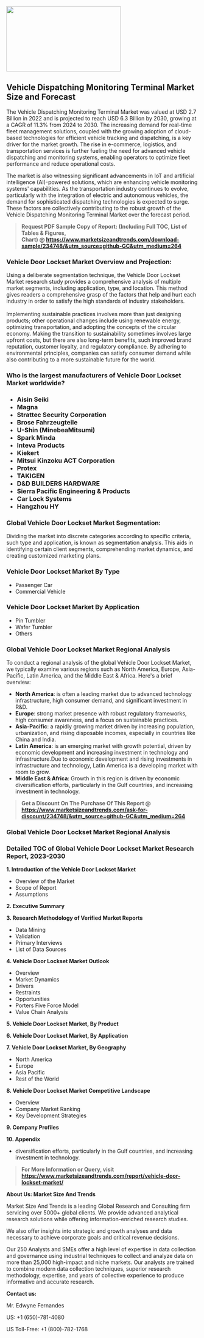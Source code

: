 <p><img class="alignnone size-medium wp-image-20088" src="https://ffe5etoiles.com/wp-content/uploads/2024/12/MST1-300x171.png" alt="" width="300" height="171" /></p><h2>Vehicle Dispatching Monitoring Terminal Market Size and Forecast</h2><p>The Vehicle Dispatching Monitoring Terminal Market was valued at USD 2.7 Billion in 2022 and is projected to reach USD 6.3 Billion by 2030, growing at a CAGR of 11.3% from 2024 to 2030. The increasing demand for real-time fleet management solutions, coupled with the growing adoption of cloud-based technologies for efficient vehicle tracking and dispatching, is a key driver for the market growth. The rise in e-commerce, logistics, and transportation services is further fueling the need for advanced vehicle dispatching and monitoring systems, enabling operators to optimize fleet performance and reduce operational costs.</p><p>The market is also witnessing significant advancements in IoT and artificial intelligence (AI)-powered solutions, which are enhancing vehicle monitoring systems' capabilities. As the transportation industry continues to evolve, particularly with the integration of electric and autonomous vehicles, the demand for sophisticated dispatching technologies is expected to surge. These factors are collectively contributing to the robust growth of the Vehicle Dispatching Monitoring Terminal Market over the forecast period.</p></p><blockquote id="" class=""><strong>Request PDF Sample Copy of Report: (Including Full TOC, List of Tables &amp; Figures, Chart)&nbsp;@&nbsp;<strong><a href="https://www.marketsizeandtrends.com/download-sample/234748/&utm_source=github-GC&utm_medium=264" target="_blank">https://www.marketsizeandtrends.com/download-sample/234748/&utm_source=github-GC&utm_medium=264</a></strong></strong></blockquote><h3 id="" class="">Vehicle Door Lockset Market&nbsp;Overview and Projection:</h3><p id="" class="">Using a deliberate segmentation technique, the Vehicle Door Lockset Market research study provides a comprehensive analysis of multiple market segments, including application, type, and location. This method gives readers a comprehensive grasp of the factors that help and hurt each industry in order to satisfy the high standards of industry stakeholders. <br /> <br />Implementing sustainable practices involves more than just designing products; other operational changes include using renewable energy, optimizing transportation, and adopting the concepts of the circular economy. Making the transition to sustainability sometimes involves large upfront costs, but there are also long-term benefits, such improved brand reputation, customer loyalty, and regulatory compliance. By adhering to environmental principles, companies can satisfy consumer demand while also contributing to a more sustainable future for the world.</p><h3 id="" class="">Who is the largest manufacturers of&nbsp;Vehicle Door Lockset Market worldwide?</h3><h3 class=""><p><ul><li>Aisin Seiki </li><li> Magna </li><li> Strattec Security Corporation </li><li> Brose Fahrzeugteile </li><li> U-Shin (MinebeaMitsumi) </li><li> Spark Minda </li><li> Inteva Products </li><li> Kiekert </li><li> Mitsui Kinzoku ACT Corporation </li><li> Protex </li><li> TAKIGEN </li><li> D&D BUILDERS HARDWARE </li><li> Sierra Pacific Engineering & Products </li><li> Car Lock Systems </li><li> Hangzhou HY</li></ul></p></h3><h3 id="" class="">Global&nbsp;Vehicle Door Lockset Market Segmentation:</h3><p id="" class="">Dividing the market into discrete categories according to specific criteria, such type and application, is known as segmentation analysis. This aids in identifying certain client segments, comprehending market dynamics, and creating customized marketing plans.</p><h3 id="" class="">Vehicle Door Lockset Market&nbsp;By Type</h3><p><p><ul><li>Passenger Car</li><li> Commercial Vehicle</p></li></ul></p></p><h3 id="" class="">Vehicle Door Lockset Market&nbsp;By Application</h3><p class=""><p><ul><li>Pin Tumbler</li><li> Wafer Tumbler</li><li> Others</li></ul></p></p><h3 id="" class="">Global Vehicle Door Lockset Market Regional Analysis</h3><p id="" class="">To conduct a regional analysis of the global Vehicle Door Lockset Market, we typically examine various regions such as North America, Europe, Asia-Pacific, Latin America, and the Middle East &amp; Africa. Here's a brief overview:</p><ul><li><strong>North America</strong>: is often a leading market due to advanced technology infrastructure, high consumer demand, and significant investment in R&amp;D.</li><li><strong>Europe</strong>: strong market presence with robust regulatory frameworks, high consumer awareness, and a focus on sustainable practices.</li><li><strong>Asia-Pacific</strong>: a rapidly growing market driven by increasing population, urbanization, and rising disposable incomes, especially in countries like China and India.</li><li><strong>Latin America</strong>: is an emerging market with growth potential, driven by economic development and increasing investment in technology and infrastructure.Due to economic development and rising investments in infrastructure and technology, Latin America is a developing market with room to grow.</li><li><strong>Middle East &amp; Africa</strong>: Growth in this region is driven by economic diversification efforts, particularly in the Gulf countries, and increasing investment in technology.</li></ul><blockquote id="" class=""><strong>Get a Discount On The Purchase Of This Report @ <strong><a href="https://www.marketsizeandtrends.com/ask-for-discount/234748/&utm_source=github-GC&utm_medium=264" target="_blank">https://www.marketsizeandtrends.com/ask-for-discount/234748/&utm_source=github-GC&utm_medium=264</a></strong></strong></blockquote><h3 id="" class="">Global Vehicle Door Lockset Market Regional Analysis</h3><h3 id="" class="">Detailed TOC of Global Vehicle Door Lockset Market Research Report, 2023-2030</h3><p id="" class=""><strong>1. Introduction of the Vehicle Door Lockset Market</strong></p><ul><li>Overview of the Market</li><li>Scope of Report</li><li>Assumptions</li></ul><p id="" class=""><strong>2. Executive Summary</strong></p><p id="" class=""><strong>3. Research Methodology of Verified Market Reports</strong></p><ul><li>Data Mining</li><li>Validation</li><li>Primary Interviews</li><li>List of Data Sources</li></ul><p id="" class=""><strong>4. Vehicle Door Lockset Market Outlook</strong></p><ul><li>Overview</li><li>Market Dynamics</li><li>Drivers</li><li>Restraints</li><li>Opportunities</li><li>Porters Five Force Model</li><li>Value Chain Analysis</li></ul><p id="" class=""><strong>5. Vehicle Door Lockset Market, By Product</strong></p><p id="" class=""><strong>6. Vehicle Door Lockset Market, By Application</strong></p><p id="" class=""><strong>7. Vehicle Door Lockset Market, By Geography</strong></p><ul><li>North America</li><li>Europe</li><li>Asia Pacific</li><li>Rest of the World</li></ul><p id="" class=""><strong>8. Vehicle Door Lockset Market Competitive Landscape</strong></p><ul><li>Overview</li><li>Company Market Ranking</li><li>Key Development Strategies</li></ul><p id="" class=""><strong>9. Company Profiles</strong></p><p id="" class=""><strong>10. Appendix</strong></p><ul><li>diversification efforts, particularly in the Gulf countries, and increasing investment in technology.</li></ul><blockquote id="" class=""><strong>For More Information or Query, visit <strong><strong><a href="https://www.marketsizeandtrends.com/report/vehicle-door-lockset-market/" target="_blank">https://www.marketsizeandtrends.com/report/vehicle-door-lockset-market/</a></strong></strong></strong></blockquote><p id="" class=""><strong>About Us: Market Size And Trends</strong></p><p id="" class="">Market Size And Trends is a leading Global Research and Consulting firm servicing over 5000+ global clients. We provide advanced analytical research solutions while offering information-enriched research studies.</p><p id="" class="">We also offer insights into strategic and growth analyses and data necessary to achieve corporate goals and critical revenue decisions.</p><p id="" class="">Our 250 Analysts and SMEs offer a high level of expertise in data collection and governance using industrial techniques to collect and analyze data on more than 25,000 high-impact and niche markets. Our analysts are trained to combine modern data collection techniques, superior research methodology, expertise, and years of collective experience to produce informative and accurate research.</p><p id="" class=""><strong>Contact us:</strong></p><p id="" class="">Mr. Edwyne Fernandes</p><p id="" class="">US: +1 (650)-781-4080</p><p id="" class="">US Toll-Free: +1 (800)-782-1768</p>

